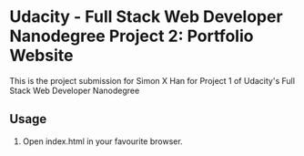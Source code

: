 # Udacity - Full Stack Web Developer Nanodegree Project 2: Portfolio Website

This is the project submission for Simon X Han for Project 1 of Udacity's Full Stack Web Developer Nanodegree

## Usage
1. Open index.html in your favourite browser.
